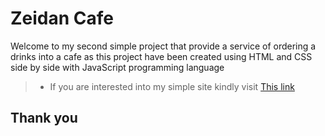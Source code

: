 # Zeidan Cafe
Welcome to my second simple project that provide a service of ordering a drinks into a cafe as this project have been created using HTML and CSS side by side with JavaScript programming language

>* If you are interested into my simple site kindly visit [This link](https://issazeidan.github.io/Caffe-Z/)

## Thank you
